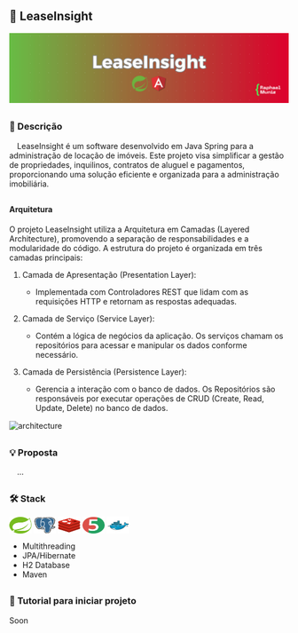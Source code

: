 ## 📌 LeaseInsight

<img src="./Banner LeaseInsight.png"/>

##

### 📄 Descrição
<p>&emsp;LeaseInsight é um software desenvolvido em Java Spring para a administração de locação de imóveis. Este projeto visa simplificar a gestão de propriedades, inquilinos, contratos de aluguel e pagamentos, proporcionando uma solução eficiente e organizada para a administração imobiliária.</p>

##

#### Arquitetura
<p>O projeto LeaseInsight utiliza a Arquitetura em Camadas (Layered Architecture), promovendo a separação de responsabilidades e a modularidade do código. A estrutura do projeto é organizada em três camadas principais:</p>
<ol>
  <li>
    <p>Camada de Apresentação (Presentation Layer):</p>
    <ul>
      <li>Implementada com Controladores REST que lidam com as requisições HTTP e retornam as respostas adequadas.</li>
    </ul>
  </li>
  <li>
    <p>Camada de Serviço (Service Layer):</p>
    <ul>
      <li>Contém a lógica de negócios da aplicação. Os serviços chamam os repositórios para acessar e manipular os dados conforme necessário.</li>
    </ul>
  </li>
  <li>
    <p>Camada de Persistência (Persistence Layer):</p>
    <ul>
      <li>Gerencia a interação com o banco de dados. Os Repositórios são responsáveis por executar operações de CRUD (Create, Read, Update, Delete) no banco de dados.</li>
    </ul>
  </li>
</ol>

<img align="center" alt="architecture" src="https://miro.medium.com/v2/resize:fit:1400/1*neBcAZJyLGpE7KHc3sH8bw.png" alt="architecture" width="500" height="228"/>

##

### 💡 Proposta
<p>&emsp;...</p>

##

### 🛠️ Stack
<div>
  <img align="center" alt="Rapha-Spring" height="30" width="40" src="https://raw.githubusercontent.com/devicons/devicon/master/icons/spring/spring-original.svg">
  <img align="center" alt="Rapha-Postgresql" height="30" width="40" src="https://raw.githubusercontent.com/devicons/devicon/master/icons/postgresql/postgresql-original.svg">  
  <img align="center" alt="Rapha-Redis" height="30" width="40" src="https://raw.githubusercontent.com/devicons/devicon/master/icons/redis/redis-original.svg">  
  <img align="center" alt="Rapha-JUnit" height="30" width="40" src="https://raw.githubusercontent.com/devicons/devicon/master/icons/junit/junit-original.svg">  
  <img align="center" alt="Rapha-Docker" height="30" width="40" src="https://raw.githubusercontent.com/devicons/devicon/master/icons/docker/docker-original.svg">  
</div>
<ul>
  <li>Multithreading</li>
  <li>JPA/Hibernate</li>
  <li>H2 Database</li>
  <li>Maven</li>
</ul>

##

### 🧭 Tutorial para iniciar projeto
<p>Soon</p>
